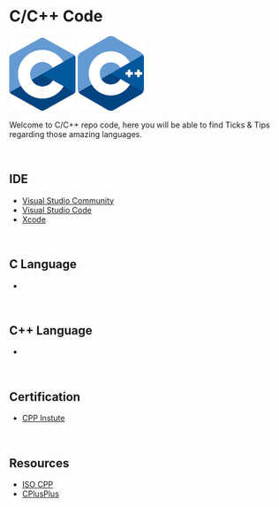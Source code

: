 # C/C++ Code 

[<img src="Assets/c_logo.png" width="120"/>](Assets/c_logo.png) [<img src="Assets/cpp_logo.png" width="120"/>](Assets/cpp_logo.png) 

Welcome to C/C++ repo code, here you will be able to find Ticks & Tips regarding those amazing languages.

</br>

## IDE
* [Visual Studio Community](https://visualstudio.microsoft.com/vs/community/)
* [Visual Studio Code](https://code.visualstudio.com/docs/languages/cpp)
* [Xcode](https://cppinstitute.org/certification)

</br>

## C Language
*

</br>

## C++ Language
* 

</br>

## Certification
* [CPP Instute](https://cppinstitute.org/certification)

</br>

## Resources
* [ISO CPP](https://isocpp.org)
* [CPlusPlus](http://www.cplusplus.org)